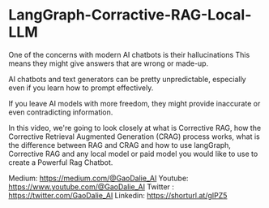 # LangGraph-Corractive-RAG-Local-LLM

One of the concerns with modern AI chatbots is their hallucinations This means they might give answers that are wrong or made-up.

AI chatbots and text generators can be pretty unpredictable, especially even if you learn how to prompt effectively.

If you leave AI models with more freedom, they might provide inaccurate or even contradicting information.

In this video, we're going to look closely at what is Corrective RAG, how the Corrective Retrieval Augmented Generation (CRAG) process works, what is the difference between RAG and CRAG and how to use langGraph, Corrective RAG and any local model or paid model you would like to use to create a Powerful Rag Chatbot.

Medium: https://medium.com/@GaoDalie_AI
Youtube: https://www.youtube.com/@GaoDalie_AI
Twitter : https://twitter.com/GaoDalie_AI
Linkedin: https://shorturl.at/gIPZ5
